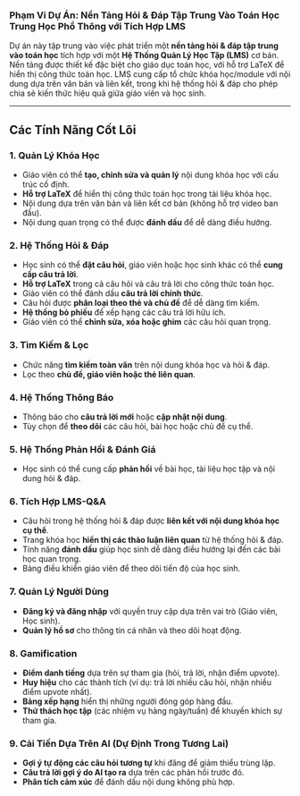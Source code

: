 ### **Phạm Vi Dự Án: Nền Tảng Hỏi & Đáp Tập Trung Vào Toán Học Trung Học Phổ Thông với Tích Hợp LMS**

Dự án này tập trung vào việc phát triển một **nền tảng hỏi & đáp tập trung vào toán học** tích hợp với một **Hệ Thống Quản Lý Học Tập (LMS)** cơ bản. Nền tảng được thiết kế đặc biệt cho giáo dục toán học, với hỗ trợ LaTeX để hiển thị công thức toán học. LMS cung cấp tổ chức khóa học/module với nội dung dựa trên văn bản và liên kết, trong khi hệ thống hỏi & đáp cho phép chia sẻ kiến thức hiệu quả giữa giáo viên và học sinh.

---

## **Các Tính Năng Cốt Lõi**

### **1. Quản Lý Khóa Học**
- Giáo viên có thể **tạo, chỉnh sửa và quản lý** nội dung khóa học với cấu trúc cố định.
- **Hỗ trợ LaTeX** để hiển thị công thức toán học trong tài liệu khóa học.
- Nội dung dựa trên văn bản và liên kết cơ bản (không hỗ trợ video ban đầu).
- Nội dung quan trọng có thể được **đánh dấu** để dễ dàng điều hướng.

### **2. Hệ Thống Hỏi & Đáp**
- Học sinh có thể **đặt câu hỏi**, giáo viên hoặc học sinh khác có thể **cung cấp câu trả lời**.
- **Hỗ trợ LaTeX** trong cả câu hỏi và câu trả lời cho công thức toán học.
- Giáo viên có thể đánh dấu **câu trả lời chính thức**.
- Câu hỏi được **phân loại theo thẻ và chủ đề** để dễ dàng tìm kiếm.
- **Hệ thống bỏ phiếu** để xếp hạng các câu trả lời hữu ích.
- Giáo viên có thể **chỉnh sửa, xóa hoặc ghim** các câu hỏi quan trọng.

### **3. Tìm Kiếm & Lọc**
- Chức năng **tìm kiếm toàn văn** trên nội dung khóa học và hỏi & đáp.
- Lọc theo **chủ đề, giáo viên hoặc thẻ liên quan**.

### **4. Hệ Thống Thông Báo**
- Thông báo cho **câu trả lời mới** hoặc **cập nhật nội dung**.
- Tùy chọn để **theo dõi** các câu hỏi, bài học hoặc chủ đề cụ thể.

### **5. Hệ Thống Phản Hồi & Đánh Giá**
- Học sinh có thể cung cấp **phản hồi** về bài học, tài liệu học tập và nội dung hỏi & đáp.

### **6. Tích Hợp LMS-Q&A**
- Câu hỏi trong hệ thống hỏi & đáp được **liên kết với nội dung khóa học cụ thể**.
- Trang khóa học **hiển thị các thảo luận liên quan** từ hệ thống hỏi & đáp.
- Tính năng **đánh dấu** giúp học sinh dễ dàng điều hướng lại đến các bài học quan trọng.
- Bảng điều khiển giáo viên để theo dõi tiến độ của học sinh.

### **7. Quản Lý Người Dùng**
- **Đăng ký và đăng nhập** với quyền truy cập dựa trên vai trò (Giáo viên, Học sinh).
- **Quản lý hồ sơ** cho thông tin cá nhân và theo dõi hoạt động.

### **8. Gamification**
- **Điểm danh tiếng** dựa trên sự tham gia (hỏi, trả lời, nhận điểm upvote).
- **Huy hiệu** cho các thành tích (ví dụ: trả lời nhiều câu hỏi, nhận nhiều điểm upvote nhất).
- **Bảng xếp hạng** hiển thị những người đóng góp hàng đầu.
- **Thử thách học tập** (các nhiệm vụ hàng ngày/tuần) để khuyến khích sự tham gia.

### **9. Cải Tiến Dựa Trên AI (Dự Định Trong Tương Lai)**
- **Gợi ý tự động các câu hỏi tương tự** khi đăng để giảm thiểu trùng lặp.
- **Câu trả lời gợi ý do AI tạo ra** dựa trên các phản hồi trước đó.
- **Phân tích cảm xúc** để đánh dấu nội dung không phù hợp. 